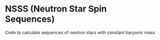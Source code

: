 # NSSS (Neutron Star Spin Sequences)

Code to calculate sequences of neutron stars with constant baryonic mass
